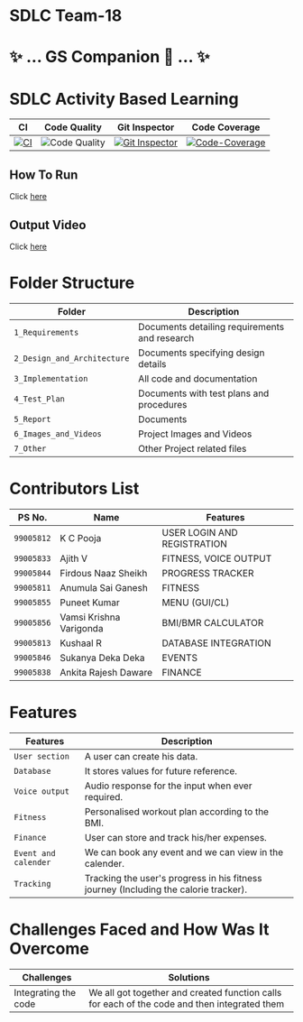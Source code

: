 # SDLC Team-18 
# ✨ ... GS Companion 🤖 ... ✨

# SDLC Activity Based Learning
| CI | Code Quality | Git Inspector | Code Coverage |
|----|--------------|---------------|---------------|
|[![CI](https://github.com/ajith-io/SDLC_18_Geek_Squad/actions/workflows/main.yml/badge.svg)](https://github.com/ajith-io/SDLC_18_Geek_Squad/actions/workflows/main.yml) | ![Code Quality](https://www.code-inspector.com/project/26754/score/svg) | [![Git Inspector](https://github.com/ajith-io/SDLC_18_Geek_Squad/actions/workflows/git_inspector.yml/badge.svg)](https://github.com/ajith-io/SDLC_18_Geek_Squad/actions/workflows/git_inspector.yml) |[![Code-Coverage](https://github.com/ajith-io/SDLC_18_Geek_Squad/actions/workflows/Code-Coverage.yml/badge.svg)](https://github.com/ajith-io/SDLC_18_Geek_Squad/actions/workflows/Code-Coverage.yml)

## How To Run
Click [here](https://github.com/ajith-io/SDLC_18_Geek_Squad/blob/main/3_Implementation/README.md)

## Output Video
Click [here](https://github.com/ajith-io/SDLC_18_Geek_Squad/tree/main/6_Images_and_Videos)

# Folder Structure
| Folder | Description |
|--------|-------------|
|`1_Requirements`|  Documents detailing requirements and research     |
|`2_Design_and_Architecture`|Documents specifying design details|
|`3_Implementation`|All code and documentation|
|`4_Test_Plan`|Documents with test plans and procedures|
|`5_Report`|Documents|
|`6_Images_and_Videos`| Project Images and Videos|
|`7_Other`|Other Project related files|

# Contributors List
| PS No. | Name | Features |  
|---------|-----|----------|
|`99005812`| K C Pooja| USER LOGIN AND REGISTRATION |
|`99005833`|Ajith V| FITNESS, VOICE OUTPUT|
|`99005844`|Firdous Naaz Sheikh| PROGRESS TRACKER |
|`99005811`|Anumula Sai Ganesh| FITNESS|
|`99005855`|Puneet Kumar| MENU (GUI/CL) |
|`99005856`|Vamsi Krishna Varigonda| BMI/BMR CALCULATOR |
|`99005813`|Kushaal R| DATABASE INTEGRATION |
|`99005846`|Sukanya Deka Deka| EVENTS |
|`99005838`|Ankita Rajesh Daware| FINANCE |


# Features #
  Features            | Description
-------------------| -----------------------------------------
`User section`     | A user can create his data.
`Database`         | It stores values for future reference.
`Voice output`     | Audio response for the input when ever required.
`Fitness`          | Personalised workout plan according to the BMI.
`Finance`          | User can store and track his/her expenses.
`Event and calender`| We can book any event and we can view in the calender.
`Tracking`| Tracking the user's progress in his fitness journey (Including the calorie tracker).

# Challenges Faced and How Was It Overcome
|Challenges|Solutions|
|----|------|
| Integrating the code| We all got together and created function calls for each of the code and then integrated them|

